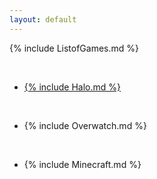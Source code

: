 ```yaml
---
layout: default
---
```


{% include ListofGames.md %}

<br>

* [{% include Halo.md %}](https://pranbhardwaj.github.io/Mini-Website-Project/games/Halo/)

<br> 

* {% include Overwatch.md %}

<br>

* {% include Minecraft.md %}



